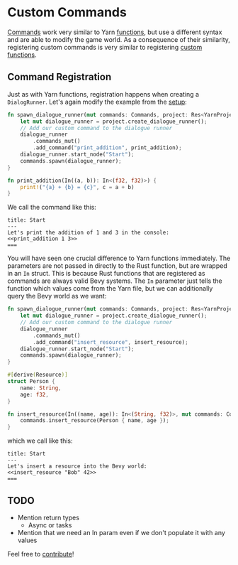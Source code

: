 # Custom Commands

[Commands](../yarn_files/commands.md) work very similar to Yarn [functions](../yarn_files/functions.md), but 
use a different syntax and are able to modify the game world. As a consequence of their similarity,
registering custom commands is very similar to registering [custom functions](./custom_functions.md).

## Command Registration

Just as with Yarn functions, registration happens when creating a `DialogRunner`.
Let's again modify the example from the [setup](./setup.md):

```rust
fn spawn_dialogue_runner(mut commands: Commands, project: Res<YarnProject>) {
    let mut dialogue_runner = project.create_dialogue_runner();
    // Add our custom command to the dialogue runner
    dialogue_runner
        .commands_mut()
        .add_command("print_addition", print_addition);
    dialogue_runner.start_node("Start");
    commands.spawn(dialogue_runner);
}

fn print_addition(In((a, b)): In<(f32, f32)>) {
    print!("{a} + {b} = {c}", c = a + b)
}
```

We call the command like this:

```text
title: Start
---
Let's print the addition of 1 and 3 in the console:
<<print_addition 1 3>>
===
```

You will have seen one crucial difference to Yarn functions immediately.
The parameters are not passed in directly to the Rust function, but are wrapped in an `In` struct.
This is because Rust functions that are registered as commands are always valid Bevy systems. 
The `In` parameter just tells the function which values come from the Yarn file, but we can additionally query the Bevy world as we want:

```rust
fn spawn_dialogue_runner(mut commands: Commands, project: Res<YarnProject>) {
    let mut dialogue_runner = project.create_dialogue_runner();
    // Add our custom command to the dialogue runner
    dialogue_runner
        .commands_mut()
        .add_command("insert_resource", insert_resource);
    dialogue_runner.start_node("Start");
    commands.spawn(dialogue_runner);
}

#[derive(Resource)]
struct Person {
    name: String,
    age: f32,
}

fn insert_resource(In((name, age)): In<(String, f32)>, mut commands: Commands) {
    commands.insert_resource(Person { name, age });
}
```

which we call like this:

```text
title: Start
---
Let's insert a resource into the Bevy world:
<<insert_resource "Bob" 42>>
===
```
## TODO

- Mention return types
  - Async or tasks 
- Mention that we need an In param even if we don't populate it with any values

Feel free to [contribute](https://github.com/yarn-slinger/yarn-slinger/edit/main/docs/src/bevy_plugin/custom_commands.md)!
